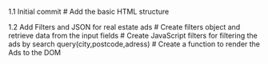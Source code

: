 1.1 Initial commit
    # Add the basic HTML structure 

1.2 Add Filters and JSON for real estate ads
    # Create filters object and retrieve data from the input fields
    # Create JavaScript filters for filtering the ads by search query(city,postcode,adress)
    # Create a function to render the Ads to the DOM